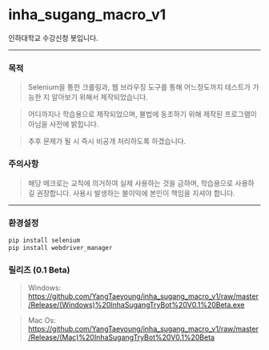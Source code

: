 # inha_sugang_macro_v1
인하대학교 수강신청 봇입니다.
<hr>

### 목적
> Selenium을 통한 크롤링과, 웹 브라우징 도구를 통해 어느정도까지 테스트가 가능한 지 알아보기 위해서 제작되었습니다.

> 어디까지나 학습용으로 제작되었으며, 불법에 동조하기 위해 제작된 프로그램이 아님을 사전에 밝힙니다.

> 추후 문제가 될 시 즉시 비공개 처리하도록 하겠습니다.

### 주의사항
> 해당 메크로는 교칙에 의거하여 실제 사용하는 것을 금하며, 학습용으로 사용하길 권장합니다.  사용시 발생하는 불이익에 본인이 책임을 지셔야 합니다.

<hr>

### 환경설정
```python
pip install selenium
pip install webdriver_manager
```

### 릴리즈 (0.1 Beta)
> Windows: https://github.com/YangTaeyoung/inha_sugang_macro_v1/raw/master/Release/(Windows)%20InhaSugangTryBot%20V0.1%20Beta.exe

> Mac Os: https://github.com/YangTaeyoung/inha_sugang_macro_v1/raw/master/Release/(Mac)%20InhaSugangTryBot%20V0.1%20Beta
